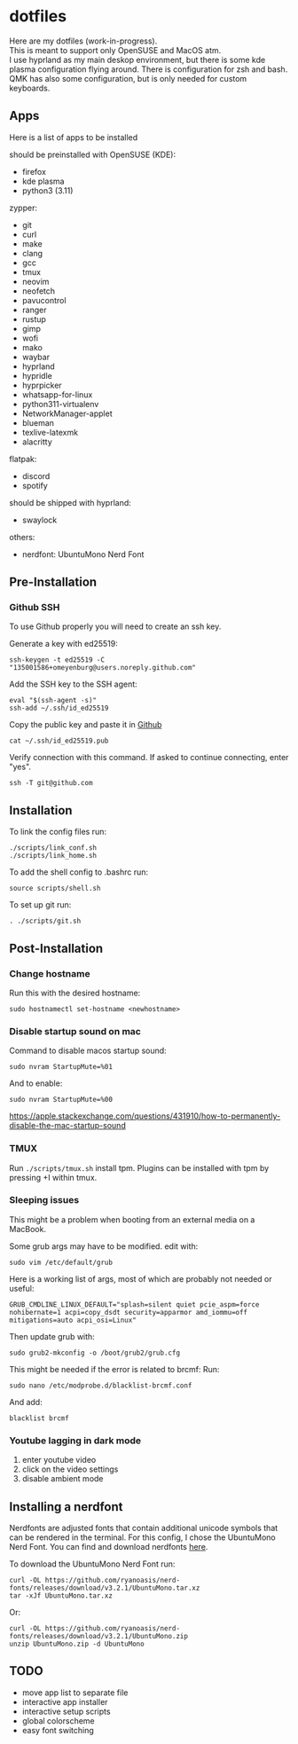 # dotfiles
Here are my dotfiles (work-in-progress).  
This is meant to support only OpenSUSE and MacOS atm.  
I use hyprland as my main deskop environment, but there is some kde plasma configuration flying around.
There is configuration for zsh and bash.  
QMK has also some configuration, but is only needed for custom keyboards.

## Apps
Here is a list of apps to be installed

should be preinstalled with OpenSUSE (KDE):
- firefox
- kde plasma
- python3 (3.11)

zypper:
- git
- curl
- make
- clang
- gcc
- tmux
- neovim
- neofetch
- pavucontrol
- ranger
- rustup
- gimp
- wofi
- mako
- waybar
- hyprland
- hypridle
- hyprpicker
- whatsapp-for-linux
- python311-virtualenv
- NetworkManager-applet
- blueman
- texlive-latexmk
- alacritty

flatpak:
- discord
- spotify

should be shipped with hyprland:
- swaylock

others:
- nerdfont: UbuntuMono Nerd Font

## Pre-Installation
### Github SSH
To use Github properly you will need to create an ssh key.

Generate a key with ed25519:
```
ssh-keygen -t ed25519 -C "135001586+omeyenburg@users.noreply.github.com"
```

Add the SSH key to the SSH agent:
```
eval "$(ssh-agent -s)"
ssh-add ~/.ssh/id_ed25519
```

Copy the public key and paste it in [Github](https://github.com/settings/keys)
```
cat ~/.ssh/id_ed25519.pub
```

Verify connection with this command. If asked to continue connecting, enter "yes".
```
ssh -T git@github.com
```

## Installation
To link the config files run:
```
./scripts/link_conf.sh
./scripts/link_home.sh
```

To add the shell config to .bashrc run:
```
source scripts/shell.sh
```

To set up git run:
```
. ./scripts/git.sh
```


## Post-Installation
### Change hostname
Run this with the desired hostname:
```
sudo hostnamectl set-hostname <newhostname>
```

### Disable startup sound on mac
Command to disable macos startup sound:
```
sudo nvram StartupMute=%01
```
And to enable:
```
sudo nvram StartupMute=%00
```
https://apple.stackexchange.com/questions/431910/how-to-permanently-disable-the-mac-startup-sound

### TMUX
Run `./scripts/tmux.sh` install tpm.
Plugins can be installed with tpm by pressing <leader>+I within tmux.

### Sleeping issues
This might be a problem when booting from an external media on a MacBook.

Some grub args may have to be modified.
edit with:
```
sudo vim /etc/default/grub
```

Here is a working list of args, most of which are probably not needed or useful:
```
GRUB_CMDLINE_LINUX_DEFAULT="splash=silent quiet pcie_aspm=force nohibernate=1 acpi=copy_dsdt security=apparmor amd_iommu=off mitigations=auto acpi_osi=Linux"
```

Then update grub with:
```
sudo grub2-mkconfig -o /boot/grub2/grub.cfg
```

This might be needed if the error is related to brcmf:
Run:
```
sudo nano /etc/modprobe.d/blacklist-brcmf.conf
```

And add:
```
blacklist brcmf
```

### Youtube lagging in dark mode
1. enter youtube video
2. click on the video settings
3. disable ambient mode

## Installing a nerdfont
Nerdfonts are adjusted fonts that contain additional unicode symbols that can be rendered in the terminal. For this config, I chose the UbuntuMono Nerd Font. You can find and download nerdfonts [here](https://www.nerdfonts.com/).

To download the UbuntuMono Nerd Font run:
```
curl -OL https://github.com/ryanoasis/nerd-fonts/releases/download/v3.2.1/UbuntuMono.tar.xz
tar -xJf UbuntuMono.tar.xz
```

Or:
```
curl -OL https://github.com/ryanoasis/nerd-fonts/releases/download/v3.2.1/UbuntuMono.zip
unzip UbuntuMono.zip -d UbuntuMono
```

## TODO
- move app list to separate file
- interactive app installer
- interactive setup scripts
- global colorscheme
- easy font switching
